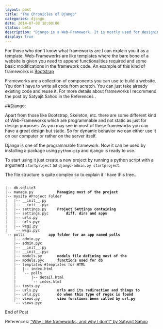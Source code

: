 ```yaml
---
layout: post
title: "The Chronicles of Django"
categories: django
date: 2014-07-08 18:00:00
status: beta
description: "Django is a Web-Framework. It is mostly used for designing the back-end for any website but is also useful for making good websites. Some of the websites are Disqus, Instagram, Pinterest,..."
display: true
---
```

For those who don't know what frameworks are I can explain you it as a template. Web-Frameworks are like templates where the bare bone of a website is given you need to append functionalities required and some basic modifications in the framework code. An example of this kind of frameworks is <a href="http://getbootstrap.com/">Bootstrap</a>

Frameworks are a collection of components you can use to build a website. You don't have to write all code from scratch. You can just take already existing code and reuse it. For more details about frameworks I recommend the post by Satyajit Sahoo in the References .

##Django:

Apart from those like Bootstrap, Skeleton, etc. there are some different kind of Web-Frameworks which are programmable and not static as just for design purposes. As you may see in most of these frameworks you can have a great design but static. So for dynamic behavior we can either use it on our computer or rather on the server itself.

Django is one of the programmable framework. Now it can be used by installing a package using <code>python-pip</code> and django is ready to use.

To start using it just create a new project by running a python script with a argument <code>startproject</code> as <code>django-admin.py startproject</code>.

The file structure is quite complex so to explain it I have this tree..

<pre><code>
|-- db.sqlite3
|-- manage.py 			<b>Managing most of the project</b>
|-- mysite #Project Folder
|   |-- __init__.py
|   |-- __init__.pyc
|   |-- settings.py		<b>Project Settings containing</b>
|   |-- settings.pyc 		<b>diff. dirs and apps</b>
|   |-- urls.py
|   |-- urls.pyc
|   |-- wsgi.py
|   `-- wsgi.pyc
`-- polls			<b>app folder for an app named polls</b>
    |-- admin.py
    |-- admin.pyc
    |-- __init__.py
    |-- __init__.pyc
    |-- models.py		<b>models file defining most of the</b>
    |-- models.pyc 		<b>functions used for db</b>
    |-- templates #templates for HTML
    |   |-- index.html
    |   `-- polls
    |       |-- detail.html
    |       `-- index.html
    |-- tests.py
    |-- urls.py 		<b>urls and its redirection and things to</b>
    |-- urls.pyc		<b>do when this type of regex is found</b>
    |-- views.py 		<b>view functions been called by url.py</b>
    `-- views.pyc
</code></pre>


End of Post

References:
<a href="http://wibblystuff.blogspot.in/2014/05/why-i-like-frameworks-and-why-i-dont.html">"Why I like frameworks, and why I don't" by Satyajit Sahoo</a>
